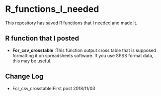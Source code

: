 # R_functions_I_needed

This repository has saved R functions that I needed and made it.

## R function that I posted
 - **For_csv_crosstable** :This function output cross table that is supposed formatting it on spreadsheets software. If you use SPSS format data, this may be useful.

## Change Log
 - For_csv_crosstable:First post 2018/11/03
